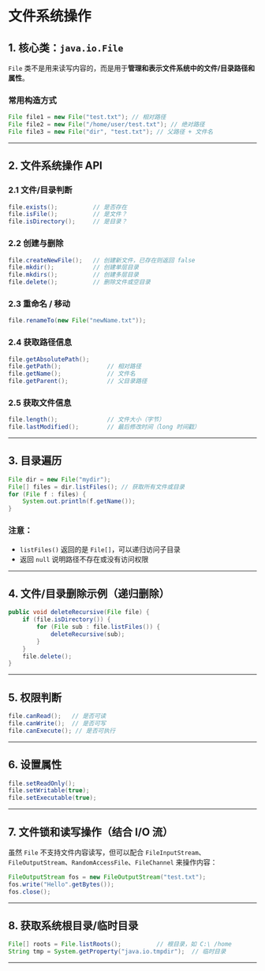 # 文件系统操作


## 1. 核心类：`java.io.File`

`File` 类不是用来读写内容的，而是用于**管理和表示文件系统中的文件/目录路径和属性**。

### 常用构造方式

```java
File file1 = new File("test.txt"); // 相对路径
File file2 = new File("/home/user/test.txt"); // 绝对路径
File file3 = new File("dir", "test.txt"); // 父路径 + 文件名
```

---

## 2. 文件系统操作 API 

### 2.1 文件/目录判断

```java
file.exists();          // 是否存在
file.isFile();          // 是文件？
file.isDirectory();     // 是目录？
```

### 2.2 创建与删除

```java
file.createNewFile();   // 创建新文件，已存在则返回 false
file.mkdir();           // 创建单层目录
file.mkdirs();          // 创建多层目录
file.delete();          // 删除文件或空目录
```

### 2.3 重命名 / 移动

```java
file.renameTo(new File("newName.txt"));
```

### 2.4 获取路径信息

```java
file.getAbsolutePath();
file.getPath();             // 相对路径
file.getName();             // 文件名
file.getParent();           // 父目录路径
```

### 2.5 获取文件信息

```java
file.length();              // 文件大小（字节）
file.lastModified();        // 最后修改时间（long 时间戳）
```

---

## 3. 目录遍历

```java
File dir = new File("mydir");
File[] files = dir.listFiles(); // 获取所有文件或目录
for (File f : files) {
    System.out.println(f.getName());
}
```

### 注意：
- `listFiles()` 返回的是 `File[]`，可以递归访问子目录
- 返回 `null` 说明路径不存在或没有访问权限

---

## 4. 文件/目录删除示例（递归删除）

```java
public void deleteRecursive(File file) {
    if (file.isDirectory()) {
        for (File sub : file.listFiles()) {
            deleteRecursive(sub);
        }
    }
    file.delete();
}
```

---

## 5. 权限判断

```java
file.canRead();   // 是否可读
file.canWrite();  // 是否可写
file.canExecute(); // 是否可执行
```

---

## 6. 设置属性

```java
file.setReadOnly();
file.setWritable(true);
file.setExecutable(true);
```

---

## 7. 文件锁和读写操作（结合 I/O 流）

虽然 `File` 不支持文件内容读写，但可以配合 `FileInputStream`、`FileOutputStream`、`RandomAccessFile`、`FileChannel` 来操作内容：

```java
FileOutputStream fos = new FileOutputStream("test.txt");
fos.write("Hello".getBytes());
fos.close();
```

---

## 8. 获取系统根目录/临时目录

```java
File[] roots = File.listRoots();          // 根目录，如 C:\ /home
String tmp = System.getProperty("java.io.tmpdir");  // 临时目录
```

---




